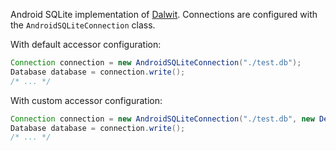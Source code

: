 Android SQLite implementation of [Dalwit](//github.com/devexed/dalwit). Connections are configured with the `AndroidSQLiteConnection` class.

With default accessor configuration:

```java
Connection connection = new AndroidSQLiteConnection("./test.db");
Database database = connection.write();
/* ... */
```

With custom accessor configuration:

```java
Connection connection = new AndroidSQLiteConnection("./test.db", new DefaultAndroidSQLiteAccessorFactory());
Database database = connection.write();
/* ... */
```